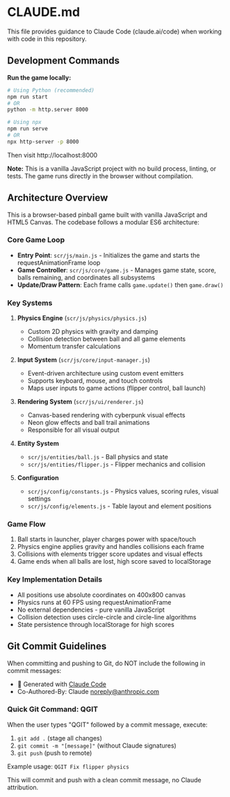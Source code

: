 # CLAUDE.md

This file provides guidance to Claude Code (claude.ai/code) when working with code in this repository.

## Development Commands

**Run the game locally:**
```bash
# Using Python (recommended)
npm run start
# OR
python -m http.server 8000

# Using npx
npm run serve
# OR
npx http-server -p 8000
```

Then visit http://localhost:8000

**Note:** This is a vanilla JavaScript project with no build process, linting, or tests. The game runs directly in the browser without compilation.

## Architecture Overview

This is a browser-based pinball game built with vanilla JavaScript and HTML5 Canvas. The codebase follows a modular ES6 architecture:

### Core Game Loop
- **Entry Point**: `scr/js/main.js` - Initializes the game and starts the requestAnimationFrame loop
- **Game Controller**: `scr/js/core/game.js` - Manages game state, score, balls remaining, and coordinates all subsystems
- **Update/Draw Pattern**: Each frame calls `game.update()` then `game.draw()`

### Key Systems

1. **Physics Engine** (`scr/js/physics/physics.js`)
   - Custom 2D physics with gravity and damping
   - Collision detection between ball and all game elements
   - Momentum transfer calculations

2. **Input System** (`scr/js/core/input-manager.js`)
   - Event-driven architecture using custom event emitters
   - Supports keyboard, mouse, and touch controls
   - Maps user inputs to game actions (flipper control, ball launch)

3. **Rendering System** (`scr/js/ui/renderer.js`)
   - Canvas-based rendering with cyberpunk visual effects
   - Neon glow effects and ball trail animations
   - Responsible for all visual output

4. **Entity System**
   - `scr/js/entities/ball.js` - Ball physics and state
   - `scr/js/entities/flipper.js` - Flipper mechanics and collision

5. **Configuration**
   - `scr/js/config/constants.js` - Physics values, scoring rules, visual settings
   - `scr/js/config/elements.js` - Table layout and element positions

### Game Flow
1. Ball starts in launcher, player charges power with space/touch
2. Physics engine applies gravity and handles collisions each frame
3. Collisions with elements trigger score updates and visual effects
4. Game ends when all balls are lost, high score saved to localStorage

### Key Implementation Details
- All positions use absolute coordinates on 400x800 canvas
- Physics runs at 60 FPS using requestAnimationFrame
- No external dependencies - pure vanilla JavaScript
- Collision detection uses circle-circle and circle-line algorithms
- State persistence through localStorage for high scores

## Git Commit Guidelines

When committing and pushing to Git, do NOT include the following in commit messages:
- 🤖 Generated with [Claude Code](https://claude.ai/code)
- Co-Authored-By: Claude <noreply@anthropic.com>

### Quick Git Command: QGIT

When the user types "QGIT" followed by a commit message, execute:
1. `git add .` (stage all changes)
2. `git commit -m "[message]"` (without Claude signatures)
3. `git push` (push to remote)

Example usage: `QGIT Fix flipper physics`

This will commit and push with a clean commit message, no Claude attribution.